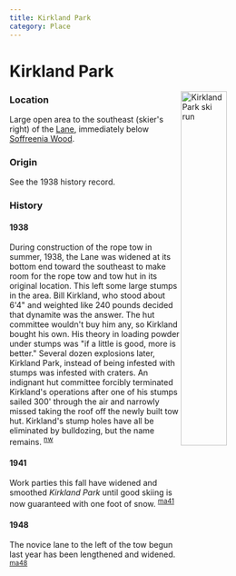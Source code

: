 ```yaml
---
title: Kirkland Park
category: Place
---
```

# Kirkland Park
<img src="/img/2020-Kirkland-Park.jpeg" style="width: 40%;" alt="Kirkland Park ski run" align="right">

### Location

Large open area to the southeast (skier's right) of the [Lane](Lane), immediately below [Soffreenia Wood](Soffreenia-Wood).

### Origin

See the 1938 history record.

### History

#### 1938

During construction of the rope tow in summer, 1938, the Lane was widened at its bottom end toward the southeast to make room for the rope tow and tow hut in its original location. This left some large stumps in the area. Bill Kirkland, who stood about 6'4" and weighted like 240 pounds decided that dynamite was the answer. The hut committee wouldn't buy him any, so Kirkland bought his own. His theory in loading powder under stumps was "if a little is good, more is better." Several dozen explosions later, Kirkland Park, instead of being infested with stumps was infested with craters. An indignant hut committee forcibly terminated Kirkland's operations after one of his stumps sailed 300' through the air and narrowly missed taking the roof off the newly built tow hut. Kirkland's stump holes have all be eliminated by bulldozing, but the name remains. <sup>[nw][]</sup>

#### 1941

Work parties this fall have widened and smoothed _Kirkland Park_ until good skiing is now guaranteed with one foot of snow. <sup>[ma41][]</sup>

#### 1948

The novice lane to the left of the tow begun last year has been lengthened and widened. <sup>[ma48][]</sup>


[bk]: Bill-Kirkland
[nw]: Names-Walt "Meany Names by Walter Little, 1984"
[ma41]: Mountaineer-Annual#1941
[ma48]: Mountaineer-Annual#1948
[map]: Meany-Map